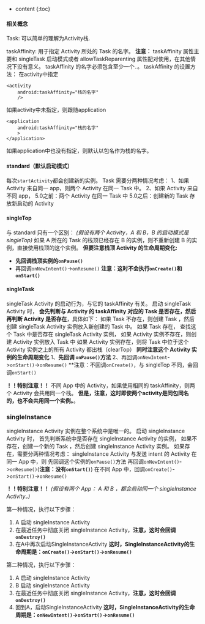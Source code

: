 ---
---
* content
{:toc}

#### 相关概念

Task: 可以简单的理解为Activity栈.

taskAffinity: 用于指定 Activity 所处的 Task 的名字。
**注意：**
taskAffinity 属性主要和 singleTask 启动模式或者 allowTaskReparenting 属性配对使用，在其他情况下没有意义。
taskAffinity 的名字必须包含至少一个`.`。
taskAffinity 的设置方法：
在activity中指定
```
<activity
    android:taskAffinity="栈的名字"
    />
```
如果activity中未指定，则跟随application
```
<application
    android:taskAffinity="栈的名字"
    >
</application>
```
如果application中也没有指定，则默认以包名作为栈的名字。

#### standard（默认启动模式）

每次`startActivity`都会创建新的实例。
Task 需要分两种情况考虑：
1、如果 Activity 来自同一 app，则两个 Activity 在同一 Task 中。
2、如果 Activity 来自不同 app，
5.0之前：两个 Activity 在同一 Task 中
5.0之后：创建新的 Task 存放新启动的 Activity

#### singleTop

与 standard 只有一个区别：
_(假设有两个 Activity，A 和 B，B 的启动模式是 singleTop)_
如果 A 所在的 Task 的栈顶已经存在 B 的实例，则不重新创建 B 的实例，直接使用栈顶的这个实例。
**但要注意栈顶 Activity 的生命周期变化:**
* **先回调栈顶实例的`onPause()`**
* 再回调`onNewIntent()`->`onResume()`
**注意：这时不会执行`onCreate()`和`onStart()`**

#### singleTask

singleTask Activity 的启动行为，与它的 taskAffinity 有关。
启动 singleTask Activity 时，
**会先判断与 Activity 的 taskAffinity 对应的 Task 是否存在，然后再判断 Activity 是否存在**，具体如下：
如果 Task 不存在，则创建 Task ，然后创建 singleTask Activity 实例放入新创建的 Task 中。
如果 Task 存在，
  查找这个 Task 中是否存在 singleTask Activity 实例，
    如果 Activity 实例不存在，则创建 Activity 实例放入 Task 中
    如果 Activity 实例存在，则将 Task 中位于这个 Activity 实例之上的所有 Activity 都出栈（clearTop）
      **同时注意这个 Activity 实例的生命周期变化**
      1、**先回调 `onPause()`方法**
      2、再回调`onNewIntent`->`onStart()`->`onResume()`
        **注意：不回调`onCreate()`，与 singleTop 不同，会回调`onStart()`

**！！特别注意！！**
不同 App 中的 Activity，如果使用相同的 taskAffinity，则两个 Activity 会共用同一个栈。
**但是，注意，这时即使两个activity是同包同名的，也不会共用同一个实例。**。

### singleInstance

singleInstance Activity 实例在整个系统中是唯一的。
启动 singleInstance Activity 时，
首先判断系统中是否存在 singleInstance Activity 的实例，
如果不存在，创建一个新的 Task ，然后创建 singleInstance Activity 实例。
如果存在，需要分两种情况考虑：
  singleInstance Activity 与发送 intent 的 Activity 在同一 App 中，则
    先回调这个实例的`onPause()`方法
    再回调`onNewIntent()`->`onResume()`(**注意：没有`onStart()`**)
  在不同 App 中，回调`onCreate()`->`onStart()`->`onResume()`

**！！特别注意！！**
_(假设有两个 App： A 和 B ，都会启动同一个 singleInstance Activity。)_

第一种情况，执行以下步骤：
1. A 启动 singleInstance Activity
1. 在最近任务中彻底关闭 singleInstance Activity，**注意，这时会回调`onDestroy()`**
1. 在A中再次启动SingleInstanceActivity
**这时，SingleInstanceActivity的生命周期是：`onCreate()`->`onStart()`->`onResume()`**

第二种情况，执行以下步骤：
1. A 启动 singleInstance Activity
1. B 启动 singleInstance Activity
1. 在最近任务中彻底关闭 singleInstance Activity，**注意，这时会回调`onDestroy()`**
1. 回到A，启动SingleInstanceActivity
**这时，SingleInstanceActivity的生命周期是：`onNewIntent()`->`onStart()`->`onResume()`**
